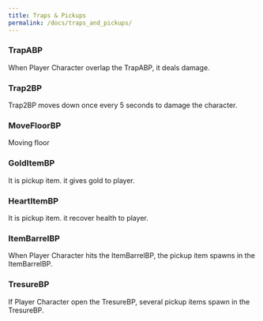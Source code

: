 ```yaml
---
title: Traps & Pickups
permalink: /docs/traps_and_pickups/
---
```


### TrapABP

When Player Character overlap the TrapABP, it deals damage.

### Trap2BP


Trap2BP moves down once every 5 seconds to damage the character.

### MoveFloorBP

Moving floor

### GoldItemBP

It is pickup item. it gives gold to player.

### HeartItemBP

It is pickup item. it recover health to player.

### ItemBarrelBP

When Player Character hits the ItemBarrelBP, the pickup item spawns in the ItemBarrelBP.

### TresureBP

If Player Character open the TresureBP, several pickup items spawn in the TresureBP.
